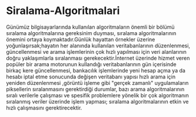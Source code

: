 # Siralama-Algoritmalari

Günümüz bilgisayarlarında kullanılan algoritmaların önemli bir bölümü sıralama algoritmalarına gereksinim duyması,
sıralama algoritmalarının önemini ortaya koymaktadır.Günlük hayattan örnekler üzerine yoğunlaşırsak;hayatın her alanında 
kullanılan veritabanlarının düzenlenmesi, güncellenmesi ve arama işlemlerinin çok hızlı yapılması için veri alanlarının 
doğru yaklaşımlarla sıralanması gerekecektir.İnternet üzerinde hizmet veren popüler bir arama motorunun kullandığı veritabanlarının
gün içerisinde birkaç kere güncellenmesi, bankacılık işlemlerinde yeni hesap açma ya da hesabı iptal etme sonucunda değişen veritabanı yapısı hızlı 
arama için yeniden düzenlenmesi ,görüntü işleme gibi "gerçek zamanlı" uygulamaların piksellerin sıralanmasını gerektirdiği durumlar,
bazı arama algoritmalarının sıralı verilerle çalışması ve spesifik problemlere yönelik bir çok algoritmanın sıralanmış veriler üzerinde
işlem yapması; sıralama algoritmalarının etkin ve hızlı çalışmasını gerektirecektir.
